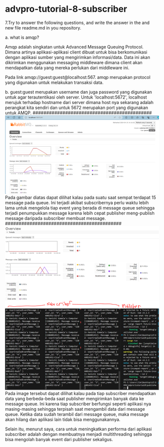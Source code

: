 # advpro-tutorial-8-subscriber


7.Try to answer the following questions, and write the answer in the and new file readme.md in 
you repository.

a. what is amqp?

Amqp adalah singkatan untuk Advanced Message Queuing Protocol. Dimana artinya aplikasi-aplikasi client dibuat untuk bisa berkomunikasi dengan aplikasi sumber yang mengirimkan informasi/data. Data ini akan dikirimkan menggunakan messaging middleware dimana client akan mendapatkan data yang mereka perlukan dari middleware ini.

Pada link amqp://guest:guest@localhost:567. amqp merupakan protocol yang digunakan untuk melakukan transaksi data.

b. guest:guest merupakan username dan juga password yang digunakan untuk agar terautentikasi oleh server. Untuk 'localhost:5672', localhost merujuk terhadap hostname dari server dimana host nya sekarang adalah perangkat kita sendiri dan untuk 5672 merupakan port yang digunakan untuk AMQP.
############################################
![alt text](image-3.png)
Pada gambar diatas dapat dilihat kalau pada suatu saat sempat terdapat 15 message pada queue. Ini terjadi akibat subscribernya perlu waktu lebih lama untuk mengelola tiap event yang berada di message queue sehingga terjadi penumpukkan message karena lebih cepat publisher meng-publish message daripada subscriber membuat message.
###########################################
![alt text](image.png)
![alt text](image-4.png)
Pada image tersebut dapat dilihat kalau pada tiap subscriber mendapatkan data yang berbeda-beda saat publisher mengirimkan banyak data ke message queue. Ini karena tiap subscriber berfungsi seperti aplikasi nya masing-masing sehingga terpisah saat mengambil data dari message queue. Ketika data sudah terambil dari message queue, maka message akan hilang dan aplikasi lain tidak bisa menggunakannya.

Selain itu, menurut saya, cara untuk meningkatkan performa dari aplikasi subscriber adalah dengan membuatnya menjadi multithreading sehingga bisa mengolah banyak event dari publisher sekaligus.